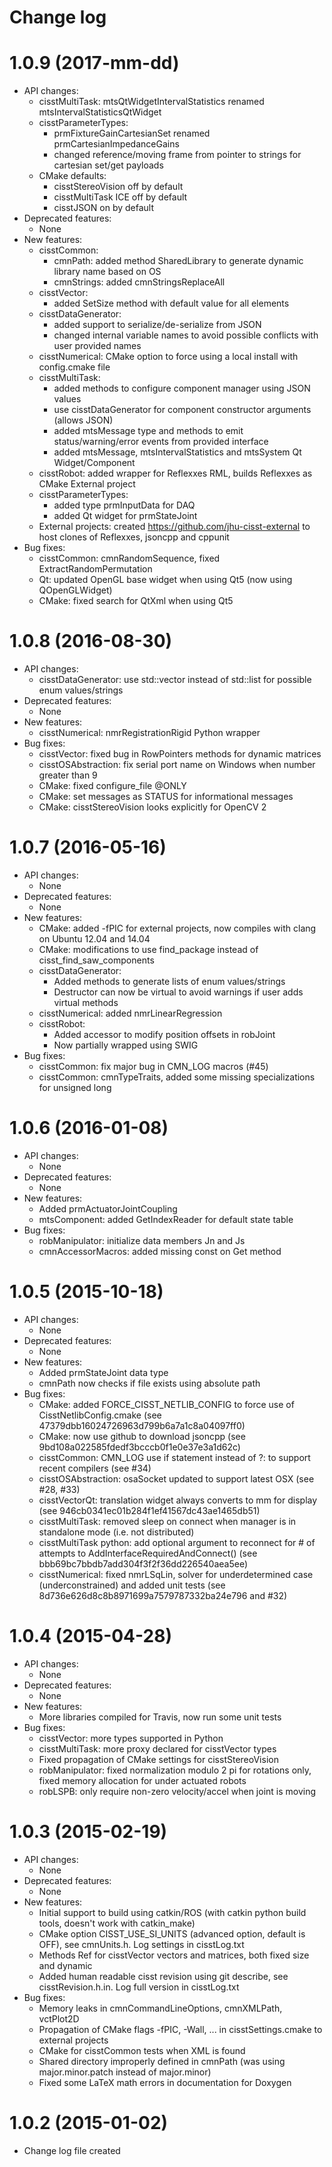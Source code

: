 Change log
==========

1.0.9 (2017-mm-dd)
==================

* API changes:
  * cisstMultiTask: mtsQtWidgetIntervalStatistics renamed mtsIntervalStatisticsQtWidget
  * cisstParameterTypes:
    * prmFixtureGainCartesianSet renamed prmCartesianImpedanceGains
    * changed reference/moving frame from pointer to strings for cartesian set/get payloads
  * CMake defaults:
    * cisstStereoVision off by default
    * cisstMultiTask ICE off by default
    * cisstJSON on by default
* Deprecated features:
  * None
* New features:
  * cisstCommon:
    * cmnPath: added method SharedLibrary to generate dynamic library name based on OS
    * cmnStrings: added cmnStringsReplaceAll
  * cisstVector:
    * added SetSize method with default value for all elements
  * cisstDataGenerator:
    * added support to serialize/de-serialize from JSON
    * changed internal variable names to avoid possible conflicts with user provided names
  * cisstNumerical: CMake option to force using a local install with config.cmake file
  * cisstMultiTask:
    * added methods to configure component manager using JSON values
    * use cisstDataGenerator for component constructor arguments (allows JSON)
    * added mtsMessage type and methods to emit status/warning/error events from provided interface
    * added mtsMessage, mtsIntervalStatistics and mtsSystem Qt Widget/Component
  * cisstRobot: added wrapper for Reflexxes RML, builds Reflexxes as CMake External project
  * cisstParameterTypes:
    * added type prmInputData for DAQ
    * added Qt widget for prmStateJoint
  * External projects: created https://github.com/jhu-cisst-external to host clones of Reflexxes, jsoncpp and cppunit
* Bug fixes:
  * cisstCommon: cmnRandomSequence, fixed ExtractRandomPermutation 
  * Qt: updated OpenGL base widget when using Qt5 (now using QOpenGLWidget)
  * CMake: fixed search for QtXml when using Qt5

1.0.8 (2016-08-30)
==================

* API changes:
  * cisstDataGenerator: use std::vector instead of std::list for possible enum values/strings
* Deprecated features:
  * None
* New features:
  * cisstNumerical: nmrRegistrationRigid Python wrapper
* Bug fixes:
  * cisstVector: fixed bug in RowPointers methods for dynamic matrices
  * cisstOSAbstraction: fix serial port name on Windows when number greater than 9
  * CMake: fixed configure_file @ONLY
  * CMake: set messages as STATUS for informational messages
  * CMake: cisstStereoVision looks explicitly for OpenCV 2

1.0.7 (2016-05-16)
==================

* API changes:
  * None
* Deprecated features:
  * None
* New features:
  * CMake: added -fPIC for external projects, now compiles with clang on Ubuntu 12.04 and 14.04
  * CMake: modifications to use find_package instead of cisst_find_saw_components
  * cisstDataGenerator:
    * Added methods to generate lists of enum values/strings
    * Destructor can now be virtual to avoid warnings if user adds virtual methods
  * cisstNumerical: added nmrLinearRegression
  * cisstRobot:
    * Added accessor to modify position offsets in robJoint
    * Now partially wrapped using SWIG
* Bug fixes:
  * cisstCommon: fix major bug in CMN_LOG macros (#45)
  * cisstCommon: cmnTypeTraits, added some missing specializations for unsigned long


1.0.6 (2016-01-08)
==================

* API changes:
  * None
* Deprecated features:
  * None
* New features:
  * Added prmActuatorJointCoupling
  * mtsComponent: added GetIndexReader for default state table
* Bug fixes:
  * robManipulator: initialize data members Jn and Js
  * cmnAccessorMacros: added missing const on Get method


1.0.5 (2015-10-18)
==================

* API changes:
  * None
* Deprecated features:
  * None
* New features:
  * Added prmStateJoint data type
  * cmnPath now checks if file exists using absolute path
* Bug fixes:
  * CMake: added FORCE_CISST_NETLIB_CONFIG to force use of CisstNetlibConfig.cmake (see 47379dbb16024726963d799b6a7a1c8a04097ff0)
  * CMake: now use github to download jsoncpp (see 9bd108a022585fdedf3bcccb0f1e0e37e3a1d62c)
  * cisstCommon: CMN_LOG use if statement instead of ?: to support recent compilers (see #34)
  * cisstOSAbstraction: osaSocket updated to support latest OSX (see #28, #33)
  * cisstVectorQt: translation widget always converts to mm for display (see 946cb0341ec01b284f1ef41567dc43ae1465db51)
  * cisstMultiTask: removed sleep on connect when manager is in standalone mode (i.e. not distributed)
  * cisstMultiTask python: add optional argument to reconnect for # of attempts to AddInterfaceRequiredAndConnect() (see bbb69bc7bbdb7add304f3f2f36dd226540aea5ee)
  * cisstNumerical: fixed nmrLSqLin, solver for underdetermined case (underconstrained) and added unit tests (see 8d736e626d8c8b8971699a7579787332ba24e796 and #32)


1.0.4 (2015-04-28)
==================

* API changes:
  * None
* Deprecated features:
  * None
* New features:
  * More libraries compiled for Travis, now run some unit tests
* Bug fixes:
  * cisstVector: more types supported in Python
  * cisstMultiTask: more proxy declared for cisstVector types
  * Fixed propagation of CMake settings for cisstStereoVision
  * robManipulator: fixed normalization modulo 2 pi for rotations only, fixed memory allocation for under actuated robots
  * robLSPB: only require non-zero velocity/accel when joint is moving

1.0.3 (2015-02-19)
==================

* API changes:
  * None
* Deprecated features:
  * None
* New features:
  * Initial support to build using catkin/ROS (with catkin python build tools, doesn't work with catkin_make)
  * CMake option CISST_USE_SI_UNITS (advanced option, default is OFF), see cmnUnits.h.  Log settings in cisstLog.txt
  * Methods Ref for cisstVector vectors and matrices, both fixed size and dynamic
  * Added human readable cisst revision using git describe, see cisstRevision.h.in.  Log full version in cisstLog.txt
* Bug fixes:
  * Memory leaks in cmnCommandLineOptions, cmnXMLPath, vctPlot2D
  * Propagation of CMake flags -fPIC, -Wall, ... in cisstSettings.cmake to external projects
  * CMake for cisstCommon tests when XML is found
  * Shared directory improperly defined in cmnPath (was using major.minor.patch instead of major.minor)
  * Fixed some LaTeX math errors in documentation for Doxygen

1.0.2 (2015-01-02)
==================

* Change log file created
